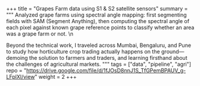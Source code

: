 +++
title = "Grapes Farm data using S1 & S2 satellite sensors"
summary = """
Analyzed grape farms using spectral angle mapping: first segmenting fields with SAM (Segment Anything), then computing the spectral angle of each pixel against known grape reference points to classify whether an area was a grape farm or not.  \n

Beyond the technical work, I traveled across Mumbai, Bengaluru, and Pune to study how horticulture crop trading actually happens on the ground—demoing the solution to farmers and traders, and learning firsthand about the challenges of agricultural markets.
"""
tags = ["data", "pipeline", "agri"]
repo = "https://drive.google.com/file/d/1fJOsD8nnJ1S_TfGPemBPAUV_g-LFplXl/view"
weight = 2
+++

